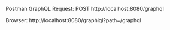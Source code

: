 Postman GraphQL Request: POST http://localhost:8080/graphql

Browser: http://localhost:8080/graphiql?path=/graphql
